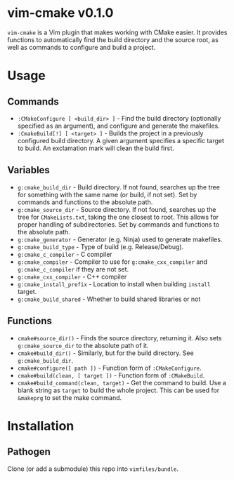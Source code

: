 # vim-cmake v0.1.0

`vim-cmake` is a Vim plugin that makes working with CMake easier. It provides
functions to automatically find the build directory and the source root, as well
as commands to configure and build a project.

# Usage

## Commands

- `:CMakeConfigure [ <build_dir> ]` - Find the build directory (optionally
    specified as an argument), and configure and generate the makefiles.
- `:CmakeBuild[!] [ <target> ]` - Builds the project in a previously
    configured build directory. A given argument specifies a specific target to
    build.  An exclamation mark will clean the build first.

## Variables

- `g:cmake_build_dir` - Build directory. If not found, searches up the tree for
    something with the same name (or build, if not set). Set by commands and
    functions to the absolute path.
- `g:cmake_source_dir` - Source directory. If not found, searches up the tree
    for `CMakeLists.txt`, taking the one closest to root. This allows for proper
    handling of subdirectories. Set by commands and functions to the absolute
    path.
- `g:cmake_generator` - Generator (e.g. Ninja) used to generate makefiles.
- `g:cmake_build_type` - Type of build (e.g. Release/Debug).
- `g:cmake_c_compiler` - C compiler
- `g:cmake_compiler` - Compiler to use for `g:cmake_cxx_compiler` and
    `g:cmake_c_compiler` if they are not set.
- `g:cmake_cxx_compiler` - C++ compiler
- `g:cmake_install_prefix` - Location to install when building `install` target.
- `g:cmake_build_shared` - Whether to build shared libraries or not

## Functions

- `cmake#source_dir()` - Finds the source directory, returning it. Also sets
    `g:cmake_source_dir` to the absolute path of it.
- `cmake#build_dir()` - Similarly, but for the build directory. See
    `g:cmake_build_dir`.
- `cmake#configure([ path ])` - Function form of `:CMakeConfigure`.
- `cmake#build(clean, [ target ])` - Function form of `:CMakeBuild`.
- `cmake#build_command(clean, target)` - Get the command to build. Use a blank
    string as `target` to build the whole project. This can be used for
    `&makeprg` to set the make command.

# Installation

## Pathogen

Clone (or add a submodule) this repo into `vimfiles/bundle`.

